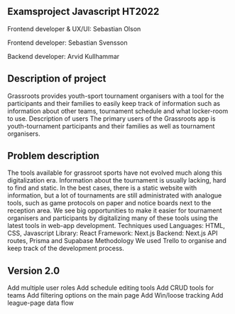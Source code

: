 ## Examsproject Javascript HT2022

Frontend developer & UX/UI: Sebastian Olson

Frontend developer: Sebastian Svensson

Backend developer: Arvid Kullhammar

## Description of project
Grassroots provides youth-sport tournament organisers with a tool for the participants and their families to easily keep track of information such as information about other teams, tournament schedule and what locker-room to use.
Description of users
The primary users of the Grassroots app is youth-tournament participants and their families as well as tournament organisers.

## Problem description
The tools available for grassroot sports have not evolved much along this digitalization era. Information about the tournament is usually lacking, hard to find and static. In the best cases, there is a static website with information, but a lot of tournaments are still administrated with analogue tools, such as game protocols on paper and notice boards next to the reception area.
We see big opportunities to make it easier for tournament organisers and participants by digitalizing many of these tools using the latest tools in web-app development.
Techniques used
Languages: HTML, CSS, Javascript
Library: React
Framework: Next.js
Backend: Next.js API routes, Prisma and Supabase
Methodology
We used Trello to organise and keep track of the development process.

## Version 2.0
Add multiple user roles
Add schedule editing tools
Add CRUD tools for teams
Add filtering options on the main page
Add Win/loose tracking
Add league-page data flow
